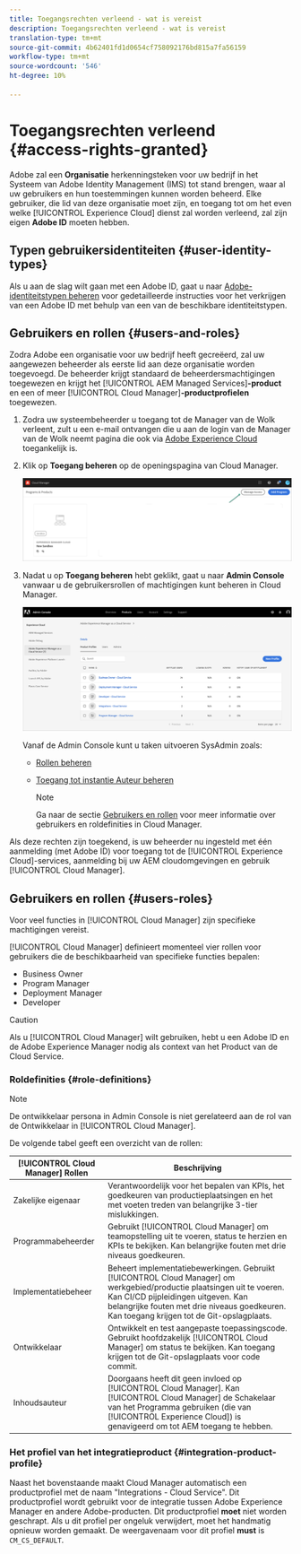 ```yaml
---
title: Toegangsrechten verleend - wat is vereist
description: Toegangsrechten verleend - wat is vereist
translation-type: tm+mt
source-git-commit: 4b62401fd1d0654cf758092176bd815a7fa56159
workflow-type: tm+mt
source-wordcount: '546'
ht-degree: 10%

---
```



# Toegangsrechten verleend {#access-rights-granted}

Adobe zal een **Organisatie** herkenningsteken voor uw bedrijf in het Systeem van Adobe Identity Management (IMS) tot stand brengen, waar al uw gebruikers en hun toestemmingen kunnen worden beheerd. Elke gebruiker, die lid van deze organisatie moet zijn, en toegang tot om het even welke [!UICONTROL Experience Cloud] dienst zal worden verleend, zal zijn eigen **Adobe ID** moeten hebben.

## Typen gebruikersidentiteiten {#user-identity-types}

Als u aan de slag wilt gaan met een Adobe ID, gaat u naar [Adobe-identiteitstypen beheren](https://helpx.adobe.com/enterprise/using/identity.html) voor gedetailleerde instructies voor het verkrijgen van een Adobe ID met behulp van een van de beschikbare identiteitstypen.

## Gebruikers en rollen {#users-and-roles}

Zodra Adobe een organisatie voor uw bedrijf heeft gecreëerd, zal uw aangewezen beheerder als eerste lid aan deze organisatie worden toegevoegd. De beheerder krijgt standaard de beheerdersmachtigingen toegewezen en krijgt het [!UICONTROL AEM Managed Services]**-product** en een of meer [!UICONTROL Cloud Manager]**-productprofielen** toegewezen.

1. Zodra uw systeembeheerder u toegang tot de Manager van de Wolk verleent, zult u een e-mail ontvangen die u aan de login van de Manager van de Wolk neemt pagina die ook via [Adobe Experience Cloud](https://my.cloudmanager.adobe.com/) toegankelijk is.

1. Klik op **Toegang beheren** op de openingspagina van Cloud Manager.

   ![](/help/onboarding/getting-access-to-aem-in-cloud/assets/sys-admin5.png)

1. Nadat u op **Toegang beheren** hebt geklikt, gaat u naar **Admin Console** vanwaar u de gebruikersrollen of machtigingen kunt beheren in Cloud Manager.

   ![](/help/onboarding/getting-access-to-aem-in-cloud/assets/sys-admin1.png)

   Vanaf de Admin Console kunt u taken uitvoeren SysAdmin zoals:
   * [Rollen beheren](https://experienceleague.adobe.com/docs/experience-manager-cloud-service/onboarding/getting-access/navigation.html?lang=en#manage-roles)
   * [Toegang tot instantie Auteur beheren](https://experienceleague.adobe.com/docs/experience-manager-cloud-service/onboarding/getting-access/navigation.html?lang=en#manage-access-aem)

      >[!NOTE]
      >Ga naar de sectie [Gebruikers en rollen](#users-roles) voor meer informatie over gebruikers en roldefinities in Cloud Manager.

Als deze rechten zijn toegekend, is uw beheerder nu ingesteld met één aanmelding (met Adobe ID) voor toegang tot de [!UICONTROL Experience Cloud]-services, aanmelding bij uw AEM cloudomgevingen en gebruik [!UICONTROL Cloud Manager].

## Gebruikers en rollen {#users-roles}

Voor veel functies in [!UICONTROL Cloud Manager] zijn specifieke machtigingen vereist.

[!UICONTROL Cloud Manager] definieert momenteel vier rollen voor gebruikers die de beschikbaarheid van specifieke functies bepalen:

* Business Owner
* Program Manager
* Deployment Manager
* Developer

>[!CAUTION]
>
>Als u [!UICONTROL Cloud Manager] wilt gebruiken, hebt u een Adobe ID en de Adobe Experience Manager nodig als context van het Product van de Cloud Service.

### Roldefinities {#role-definitions}

>[!NOTE]
>
>De ontwikkelaar persona in Admin Console is niet gerelateerd aan de rol van de Ontwikkelaar in [!UICONTROL Cloud Manager].

De volgende tabel geeft een overzicht van de rollen:

| [!UICONTROL Cloud Manager] Rollen | Beschrijving |
|--- |--- |
| Zakelijke eigenaar | Verantwoordelijk voor het bepalen van KPIs, het goedkeuren van productieplaatsingen en het met voeten treden van belangrijke 3-tier mislukkingen. |
| Programmabeheerder | Gebruikt [!UICONTROL Cloud Manager] om teamopstelling uit te voeren, status te herzien en KPIs te bekijken. Kan belangrijke fouten met drie niveaus goedkeuren. |
| Implementatiebeheer | Beheert implementatiebewerkingen. Gebruikt [!UICONTROL Cloud Manager] om werkgebied/productie plaatsingen uit te voeren. Kan CI/CD pijpleidingen uitgeven. Kan belangrijke fouten met drie niveaus goedkeuren. Kan toegang krijgen tot de Git-opslagplaats. |
| Ontwikkelaar | Ontwikkelt en test aangepaste toepassingscode. Gebruikt hoofdzakelijk [!UICONTROL Cloud Manager] om status te bekijken. Kan toegang krijgen tot de Git-opslagplaats voor code commit. |
| Inhoudsauteur | Doorgaans heeft dit geen invloed op [!UICONTROL Cloud Manager]. Kan [!UICONTROL Cloud Manager] de Schakelaar van het Programma gebruiken (die van [!UICONTROL Experience Cloud]) is genavigeerd om tot AEM toegang te hebben. |

### Het profiel van het integratieproduct {#integration-product-profile}

Naast het bovenstaande maakt Cloud Manager automatisch een productprofiel met de naam &quot;Integrations - Cloud Service&quot;. Dit productprofiel wordt gebruikt voor de integratie tussen Adobe Experience Manager en andere Adobe-producten. Dit productprofiel **moet** niet worden geschrapt. Als u dit profiel per ongeluk verwijdert, moet het handmatig opnieuw worden gemaakt. De weergavenaam voor dit profiel **must** is `CM_CS_DEFAULT`.

